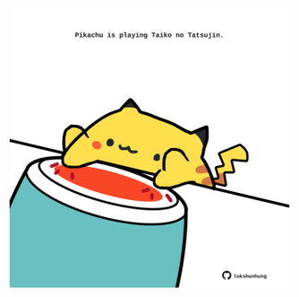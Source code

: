 <!-- built at 03/12/2022, 17:00:50 UTC -->
<p align="center">
  <img width="500" height="500" src="./ReadmeImage.svg">
</p>
